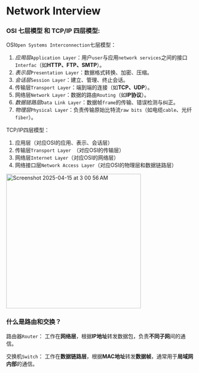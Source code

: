 # Network Interview

### OSI 七层模型 和 TCP/IP 四层模型: 

OSI`Open Systems Interconnection`七层模型：

1. _应用层_`Application Layer`：用户`user`与应用`network services`之间的接口`Interfac`（如**HTTP、FTP、SMTP**）。
1. _表示层_`Presentation Layer`：数据格式转换、加密、压缩。
1. _会话层_`Session Layer`：建立、管理、终止会话。
1. 传输层`Transport Layer`：端到端的连接（如**TCP、UDP**）。
1. 网络层`Network Layer`：数据的路由`Routing`（如**IP协议**）。
1. _数据链路层_`Data Link Layer`：数据帧`frame`的传输、错误检测与纠正。
1. _物理层_`Physical Layer`：负责传输原始比特流`raw bits`（如电缆`cable`、光纤`fiber`）。

TCP/IP四层模型：

1. 应用层（对应OSI的应用、表示、会话层）
1. 传输层`Transport Layer `（对应OSI的传输层）
1. 网络层`Internet Layer`（对应OSI的网络层）
1. 网络接口层`Network Access Layer`（对应OSI的物理层和数据链路层）

<img width="360" alt="Screenshot 2025-04-15 at 3 00 56 AM" src="https://github.com/user-attachments/assets/11424a1b-3e99-4149-ac6b-ade748a3ffd7" />


### 什么是路由和交换？

路由器`Router`： 工作在**网络层**，根据**IP地址**转发数据包，负责**不同子网**间的通信。

交换机`Switch`： 工作在**数据链路层**，根据**MAC地址**转发**数据帧**，通常用于**局域网内部**的通信。



